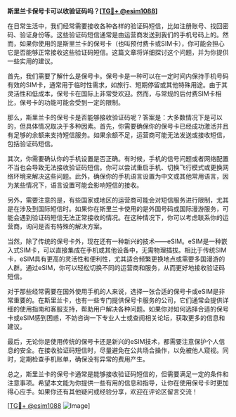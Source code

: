 **斯里兰卡保号卡可以收验证码吗？[[TG💪+ @esim1088](https://t.me/s/esim1088)]**

在日常生活中，我们经常需要接收各种各样的验证码短信，比如注册账号、找回密码、验证身份等。这些验证码短信通常是由运营商发送到我们的手机号码上的。然而，如果你使用的是斯里兰卡的保号卡（也叫预付费卡或SIM卡），你可能会担心它是否能够正常接收这些验证码短信。这篇文章将详细探讨这个问题，并为你提供一些实用的建议。

首先，我们需要了解什么是保号卡。保号卡是一种可以在一定时间内保持手机号码有效的SIM卡，通常用于临时性需求，如旅行、短期停留或其他特殊用途。由于其灵活性和低成本，保号卡在国际上非常受欢迎。然而，与常规的后付费SIM卡相比，保号卡的功能可能会受到一定的限制。

那么，斯里兰卡的保号卡是否能够接收验证码呢？答案是：大多数情况下是可以的，但具体情况取决于多种因素。首先，你需要确保你的保号卡已经成功激活并且有足够的余额来支持短信服务。如果余额不足，运营商可能无法发送或接收短信，包括验证码短信。

其次，你需要确认你的手机设置是否正确。有时候，手机的信号问题或者网络配置不当也会导致无法接收验证码短信。你可以尝试重启手机、切换飞行模式或更换网络环境来解决这些问题。此外，确保你的手机语言设置为中文或其他常用语言，因为某些情况下，语言设置可能会影响短信的接收。

另外，需要注意的是，有些国家或地区的运营商可能会对短信服务进行限制，尤其是在涉及到国际短信时。如果你在斯里兰卡使用的是外国号码或国际漫游服务，可能会遇到验证码短信无法正常接收的情况。在这种情况下，你可以考虑联系你的运营商，询问是否有特殊的解决方案。

当然，除了传统的保号卡外，现在还有一种新兴的技术——eSIM。eSIM是一种嵌入式SIM卡，可以直接集成在手机或其他设备中，无需物理插拔。相比于传统SIM卡，eSIM具有更高的灵活性和便利性，尤其适合频繁更换地点或需要多国漫游的人群。通过eSIM，你可以轻松切换不同的运营商和服务，从而更好地接收验证码短信。

对于那些经常需要在国外使用手机的人来说，选择一张合适的保号卡或eSIM是非常重要的。在斯里兰卡，也有一些专门提供保号卡服务的公司，它们通常会提供详细的使用指南和客服支持，帮助用户解决各种问题。如果你对如何选择合适的保号卡或eSIM感到困惑，不妨咨询一下专业人士或查阅相关论坛，获取更多的信息和建议。

最后，无论你是使用传统的保号卡还是新兴的eSIM技术，都需要注意保护个人信息的安全。在接收验证码短信时，尽量避免在公共场合操作，以免被他人窥视。同时，定期检查手机账单，确保没有异常的费用产生。

总之，斯里兰卡的保号卡通常是能够接收验证码短信的，但需要满足一定的条件和注意事项。希望本文能为你提供一些有用的信息和指导，让你在使用保号卡时更加得心应手。如果你还有其他疑问或经验分享，欢迎在评论区留言交流！

[[TG💪+ @esim1088](https://t.me/s/esim1088) ![Image](https://i.postimg.cc/4NQfJmqS/Snipaste-2025-05-13-00-14-12.png)]